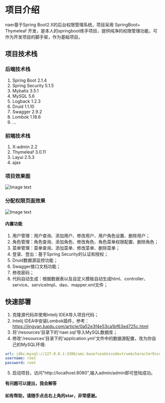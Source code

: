 # 项目介绍

naer基于Spring Boot2.X的后台权限管理系统，项目采用 SpringBoot+ Thymeleaf 开发，是本人的springboot练手项目，提供纯净的权限管理功能，可作为开发项目的脚手架，作为基础项目。

 

## 项目技术栈

### 后端技术栈

1. Spring Boot 2.1.4
2. Spring Security 5.1.5
3. Mybatis 3.5.1
4. MySQL 5.6
5. Logback 1.2.3
6. Druid 1.1.10
7. Swagger 2.9.2
8. Lombok 1.18.6
9. ...

### 前端技术栈

1. X-admin 2.2
2. Thymeleaf 3.0.11
3. Layui 2.5.3
4. ajax

### 项目效果图
![Image text](https://github.com/lvminghui/naer--SpringBoot-learning/blob/master/image/%E7%A4%BA%E4%BE%8B1.PNG)

### 分配权限页面效果
  ![Image text](https://github.com/lvminghui/naer--SpringBoot-learning/blob/master/image/%E7%A4%BA%E4%BE%8B2%20.PNG)

#### 内置功能
1. 用户管理：用户查询、添加用户、修改用户、用户角色设置、删除用户；
2. 角色管理：角色查询、添加角色、修改角色、角色菜单权限配置、删除角色；
3. 菜单管理：菜单查询、添加菜单、修改菜单、删除菜单；
4. 登录、登出：基于Spring Security的认证和授权；
5. Druid数据源监控功能；
6. Swagger接口文档功能；
7. 修改密码；
8. 代码自动生成：根据数据表以及自定义模板自动生成html、controller、service、serviceImpl、dao、mapper.xml文件；

## 快速部署

1. 克隆源代码并使用Intelij IDEA导入项目代码；
2. Intelij IDEA中安装Lombok插件，参考：https://jingyan.baidu.com/article/0a52e3f4e53ca1bf63ed725c.html
3. 将'/resources'目录下的'naer.sql'导入MySQL数据库；
4. 修改'/resources'目录下的'application.yml'文件中的数据源配置，改为你自己的MySQL环境:

```yml
url: jdbc:mysql://127.0.0.1:3306/umi-base?useUnicode=true&characterEncoding=utf-8&allowMultiQueries=true&useSSL=false&serverTimezone=UTC
username: root
password: root
```

5. 启动项目，访问"http://localhost:8080",输入admin/admin即可登陆成功。



**有问题可以提出，我会解答**

#### 如有帮助，请随手点击右上角的star，非常感谢。



